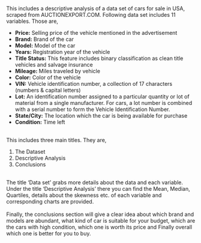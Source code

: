 <br>This includes a descriptive analysis of a data set of cars for sale in USA, scraped from 
AUCTIONEXPORT.COM. Following data set includes 11 variables. Those are,</br>
<ul>
        <li><strong>Price:</strong> Selling price of the vehicle mentioned in the advertisement</li>
        <li><strong>Brand:</strong> Brand of the car</li>
        <li><strong>Model:</strong> Model of the car</li>
        <li><strong>Years:</strong> Registration year of the vehicle</li>
        <li><strong>Title Status:</strong> This feature includes binary classification as clean title vehicles and salvage insurance</li>
        <li><strong>Mileage:</strong> Miles traveled by vehicle</li>
        <li><strong>Color:</strong> Color of the vehicle</li>
        <li><strong>VIN:</strong> Vehicle identification number, a collection of 17 characters (numbers & capital letters)</li>
        <li><strong>Lot:</strong> An identification number assigned to a particular quantity or lot of material from a single manufacturer. For cars, a lot number is combined with a serial number to form the Vehicle Identification Number.</li>
        <li><strong>State/City:</strong> The location which the car is being available for purchase</li>
        <li><strong>Condition:</strong> Time left</li>
</ul>
<br>This includes three main titles. They are, <br/>
<ol>
<li>The Dataset </li>
<li>Descriptive Analysis</li> 
<li>Conclusions</li>
</ol>
<br>The title ‘Data set’ grabs more details about the data and each variable.  Under the title 
‘Descriptive Analysis’ there you can find the Mean, Median, Quartiles, details about the skewness 
etc. of each variable and corresponding charts are provided.<br/>
<br> Finally, the conclusions section will give a clear idea about which brand and models are 
abundant, what kind of car is suitable for your budget, which are the cars with high condition, 
which one is worth its price and Finally overall which one is better for you to buy.<br/>
